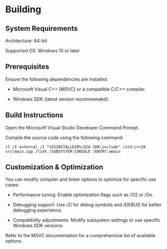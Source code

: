 # Building

## System Requirements

Architecture: 64-bit

Supported OS: Windows 10 or later

## Prerequisites

Ensure the following dependencies are installed:

- Microsoft Visual C++ (MSVC) or a compatible C/C++ compiler.

- Windows SDK (latest version recommended).

## Build Instructions

Open the Microsoft Visual Studio Developer Command Prompt.

Compile the source code using the following command:

    cl /I external /I "%VSINSTALLDIR%\DIA SDK\include" /std:c++20 src\main.cpp /link /SUBSYSTEM:CONSOLE /ENTRY:wmain

## Customization & Optimization

You can modify compiler and linker options to optimize for specific use cases:

* Performance tuning: Enable optimization flags such as /O2 or /Ox.

* Debugging support: Use /Zi for debug symbols and /DEBUG for better debugging experience.

* Compatibility adjustments: Modify subsystem settings or use specific Windows SDK versions.

Refer to the MSVC documentation for a comprehensive list of available options.